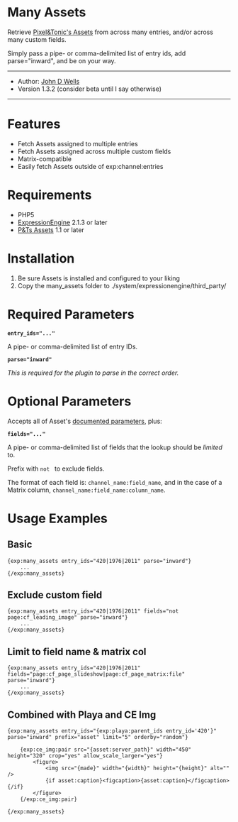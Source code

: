 
# Many Assets

Retrieve [Pixel&Tonic's Assets](http://pixelandtonic.com/assets) from across many entries, and/or across many custom fields.

Simply pass a pipe- or comma-delimited list of entry ids, add parse="inward", and be on your way. 

---

* Author: [John D Wells](http://johndwells.com)
* Version 1.3.2 (consider beta until I say otherwise)

---

# Features #

* Fetch Assets assigned to multiple entries
* Fetch Assets assigned across multiple custom fields
* Matrix-compatible
* Easily fetch Assets outside of exp:channel:entries


# Requirements #

* PHP5
* [ExpressionEngine](http://expressionengine.com/) 2.1.3 or later
* [P&Ts Assets](http://pixelandtonic.com/assets) 1.1 or later


# Installation #

1. Be sure Assets is installed and configured to your liking
2. Copy the many_assets folder to ./system/expressionengine/third_party/


# Required Parameters #

**`entry_ids="..."`**

A pipe- or comma-delimited list of entry IDs.

**`parse="inward"`**

*This is required for the plugin to parse in the correct order.*


# Optional Parameters #

Accepts all of Asset's [documented parameters](http://pixelandtonic.com/assets/docs/templates), plus:

**`fields="..."`**

A pipe- or comma-delimited list of fields that the lookup should be _limited_ to.

Prefix with `not ` to exclude fields.

The format of each field is: `channel_name:field_name`, and in the case of a Matrix column, `channel_name:field_name:column_name`.



# Usage Examples #

## Basic #

	{exp:many_assets entry_ids="420|1976|2011" parse="inward"}
		...
	{/exp:many_assets}


## Exclude custom field #

	{exp:many_assets entry_ids="420|1976|2011" fields="not page:cf_leading_image" parse="inward"}
		...
	{/exp:many_assets}


## Limit to field name & matrix col #

	{exp:many_assets entry_ids="420|1976|2011" fields="page:cf_page_slideshow|page:cf_page_matrix:file" parse="inward"}
		...
	{/exp:many_assets}


## Combined with Playa and CE Img #

	{exp:many_assets entry_ids="{exp:playa:parent_ids entry_id='420'}" parse="inward" prefix="asset" limit="5" orderby="random"}

		{exp:ce_img:pair src="{asset:server_path}" width="450" height="320" crop="yes" allow_scale_larger="yes"}
			<figure>
				<img src="{made}" width="{width}" height="{height}" alt="" />
				{if asset:caption}<figcaption>{asset:caption}</figcaption>{/if}
			</figure>
		{/exp:ce_img:pair}
		
	{/exp:many_assets}
